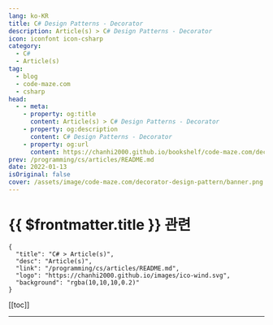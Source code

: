 ```yaml
---
lang: ko-KR
title: C# Design Patterns - Decorator
description: Article(s) > C# Design Patterns - Decorator
icon: iconfont icon-csharp
category: 
  - C#
  - Article(s)
tag: 
  - blog
  - code-maze.com
  - csharp
head:  
  - - meta:
    - property: og:title
      content: Article(s) > C# Design Patterns - Decorator
    - property: og:description
      content: C# Design Patterns - Decorator
    - property: og:url
      content: https://chanhi2000.github.io/bookshelf/code-maze.com/decorator-design-pattern.html
prev: /programming/cs/articles/README.md
date: 2022-01-13
isOriginal: false
cover: /assets/image/code-maze.com/decorator-design-pattern/banner.png
---
```


# {{ $frontmatter.title }} 관련

```component VPCard
{
  "title": "C# > Article(s)",
  "desc": "Article(s)",
  "link": "/programming/cs/articles/README.md",
  "logo": "https://chanhi2000.github.io/images/ico-wind.svg",
  "background": "rgba(10,10,10,0.2)"
}
```

[[toc]]

---

<SiteInfo
  name="C# Design Patterns - Decorator"
  desc="In this article, we are going to learn what is Decorator design pattern, when should we use it and how to implement it in practice."
  url="https://code-maze.com/decorator-design-pattern/"
  logo="/assets/image/code-maze.com/favicon.png"
  preview="/assets/image/decorator-design-pattern/banner.png"/>

<!-- TODO: 작성 -->
